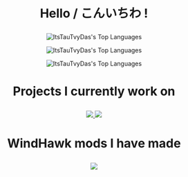 # <p align="center">Hello / こんいちわ !</p>

<p align="center">
  <img alt="ItsTauTvyDas's Top Languages" src="https://github-readme-stats.vercel.app/api?username=ItsTauTvyDas&theme=tokyonight&show_icons=true&hide_border=false&count_private=true">
</p>
<p align="center">
  <img alt="ItsTauTvyDas's Top Languages" src="https://github-readme-streak-stats.herokuapp.com/?user=ItsTauTvyDas&theme=tokyonight&hide_border=false">
</p>
<p align="center">
  <img alt="ItsTauTvyDas's Top Languages" src="https://github-readme-stats.vercel.app/api/top-langs/?username=ItsTauTvyDas&theme=tokyonight&show_icons=true&hide_border=false&layout=compact">
</p>

# <p align="center">Projects I currently work on</p>

<p align="center">
  <a href="https://github.com/ItsTauTvyDas/UUIDSwapper">
    <img src="https://github-readme-stats.vercel.app/api/pin/?username=ItsTauTvyDas&repo=UUIDSwapper">
  </a>
  <a href="https://github.com/ItsTauTvyDas/ModernWaystones">
    <img src="https://github-readme-stats.vercel.app/api/pin/?username=ItsTauTvyDas&repo=ModernWaystones">
  </a>
</p>

# <p align="center">WindHawk mods I have made</p>

<p align="center">
  <a href="https://windhawk.net/mods/fully-customizable-winver">
    <img src="https://tools.itstautvydas.me/windhawk-github-readme-stats/fully-customizable-winver.svg">
  </a>
</p>
